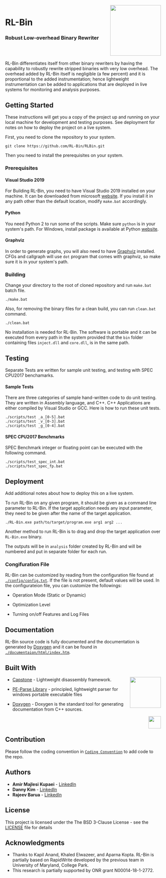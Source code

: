 <img align="right" width="164" height="164" src="https://i.ibb.co/yFXthX8/Logo.jpg">

#    RL-Bin

### Robust Low-overhead Binary Rewriter

<br/><br/>

RL-Bin differentiates itself from other binary rewriters by
having the capability to robustly rewrite stripped binaries with very low overhead. The overhead added
by RL-Bin itself is negligible (a few percent) and it is proportional to the added instrumentation; hence lightweight instrumentation can be added to applications that are deployed in live systems for monitoring and analysis purposes.

## Getting Started

These instructions will get you a copy of the project up and running on your local machine for development and testing purposes. See deployment for notes on how to deploy the project on a live system.

First, you need to clone the repository to your system.

```
git clone https://github.com/RL-Bin/RLBin.git
```

Then you need to install the prerequisites on your system.

### Prerequisites

#### Visual Studio 2019
For Building RL-Bin, you need to have Visual Studio 2019 installed on your machine. It can be downloaded from microsoft [website](https://visualstudio.microsoft.com/downloads/). If you install it in any path other than the default location, modify `make.bat` accordingly.

#### Python
You need Python 2 to run some of the scripts. Make sure `python` is in your system's path. For Windows, install package is available at
Python [website](http://www.python.org/getit/).

#### Graphviz
In order to generate graphs, you will also need to have [Graphviz](http://www.graphviz.org/) installed. CFGs and callgraph will use `dot` program that comes with graphviz, so make sure it is in your system's path.

### Building
Change your directory to the root of cloned repository and run `make.bat` batch file.

```
./make.bat
```

Also, for removing the binary files for a clean build, you can run `clean.bat` command.
```
./clean.bat
```

No installation is needed for RL-Bin. The software is portable and it can be executed from every path in the system provided that the `bin` folder containing files `inject.dll` and `core.dll`, is in the same path.


## Testing

Separate Tests are written for sample unit testing, and testing with SPEC CPU2017 benchamarks. 

#### Sample Tests

There are three categories of sample hand-written code to do unit testing. They are written in Assembly language, and C++. C++ Applications are either compiled by Visual Studio or GCC. Here is how to run these unit tests. 

```
./scripts/test _a_[0-5].bat
./scripts/test _v_[0-3].bat
./scripts/test _g_[0-4].bat
```

#### SPEC CPU2017 Benchmarks

SPEC Benchmark integer or floating point can be executed with the following command.

```
./scripts/test_spec_int.bat
./scripts/test_spec_fp.bat
```

## Deployment

Add additional notes about how to deploy this on a live system.

To run RL-Bin on any given program, it should be given as a command line parameter to RL-Bin. If the target application needs any input parameter, they need to be given after the name of the target application.

```
./RL-Bin.exe path/to/target/program.exe arg1 arg2 ...
```
Another method to run RL-Bin is to drag and drop the target application over `RL-Bin.exe` binary.

The outputs will be in `analysis` folder created by RL-Bin and will be numbered and put in separate folder for each run.

### Congifuration File

RL-Bin can be customized by reading from the configuration file found at [`./config/config.txt`](./config/config.txt). If the file is not present, default values will be used. In the configurateion file, you can customize the followings:

* Operation Mode (Static or Dynamic)

* Optimization Level

* Turning on/off Features and Log Files

## Documentation

RL-Bin source code is fully documented and the documentation is generated by [Doxygen](http://www.doxygen.nl/) and it can be found in [`./documentaion/html/index.htm`](./documentation/html/index.html).

## Built With

<img align="right" width="100" height="100" src="http://www.capstone-engine.org/img/capstone.png">

* [Capstone](http://www.capstone-engine.org/) - Lightweight disassembly framework.

* [PE-Parse Library](https://github.com/trailofbits/pe-parse) - principled, lightweight parser for windows portable executable files

* [Doxygen](http://www.doxygen.nl/) - Doxygen is the standard tool for generating documentation from C++ sources.

<img align="right" height="40" src="http://www.doxygen.nl/manual/images/doxygen.png">

<br/><br/>


## Contribution
Please follow the coding convention in [`Coding Convention`](./scripts/CodingConvention.md) to add code to the repo.

## Authors

* **Amir Majlesi Kupaei** - [LinkedIn](https://www.linkedin.com/in/amir-majlesi-kupaei/)
* **Danny Kim** - [LinkedIn](https://www.linkedin.com/in/dannykim32)
* **Rajeev Barua** - [LinkedIn](https://www.linkedin.com/in/rajeev-barua)

## License

This project is licensed under the The BSD 3-Clause License - see the [LICENSE](LICENSE) file for details

## Acknowledgments

* Thanks to Kapil Anand, Khaled Elwazeer, and Aparna Kopta. RL-Bin is partially based on RapidWrite developed by the previous team in University of Maryland, College Park. 
* This research is partially supported by ONR grant N00014-18-1-2772. 

